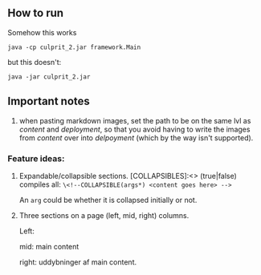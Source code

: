 

## How to run

Somehow this works

``
java -cp culprit_2.jar framework.Main
``

but this doesn't:

``
java -jar culprit_2.jar
``

## Important notes

1. when pasting markdown images, set the path to be on the same lvl as 
*content* and *deployment*, so that you avoid having to write the images from *content*
   over into *delpoyment* (which by the way isn't supported). 


### Feature ideas:
1. Expandable/collapsible sections.
   [COLLAPSIBLES]:<> (true|false)
   compiles all:
   ``
   \<!--COLLAPSIBLE(args*)
   <content goes here>
    -->
   ``
   
   An `arg` could be whether it is collapsed initially or not.
   
2. Three sections on a page (left, mid, right) columns. 
    
    Left: 
   
    mid: main content
   
    right: uddybninger af main content. 